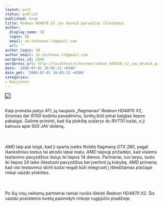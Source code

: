 ```yaml
---
layout: post
status: publish
published: true
title: Radeon HD4870 X2 jau beveik paruoštas išleidimui
author:
  display_name: SB
  login: SB
  email: sb.technews.lt@gmail.com
  url: ''
author_login: SB
author_email: sb.technews.lt@gmail.com
wordpress_id: 2046
wordpress_url: http://localhost/site/new/radeon_hd4870_x2_jau_beveik_paruostas_isleidimui/
date: '2008-07-01 16:05:13 +0300'
date_gmt: '2008-07-01 16:05:13 +0300'
categories:
- Naujienos
---
```

<div class="imgright"><img src="http://tbn0.google.com/images?q=tbn:H-uMg6o-nFSkAM:http://www.rage3d.com/reviews/video/hishd3870x2cfx_p1/pics/ati_logo.png" border="1"></div>
<p><br>Kaip praneša patys <i>ATI</i>, jų naujasis „flagmanas“ <i>Radeon HD4870 X2</i>, žinomas dar <i>R700</i> kodiniu pavadinimu, turėtų būti pilnai baigtas liepos pabaigai. Galime priminti, kad šią plokštę sudarys du <i>RV770</i> lustai, o ji kainuos apie 500 JAV dolerių.<br />
<br><br />
<br><i>AMD</i> taip pat teigė, kad ji sparta įveiks <i>Nvidia</i> flagmaną <i>GTX 280</i>, pagal išankstinius testus tai atrodo labai realu. <i>AMD</i> taipogi prižadėjo, kad visiems testavimo pavyzdžius išsiųs iki liepos 14 dienos. Partneriai, tuo tarpu, turės iki liepos 24 laiko ištestuoti pavyzdžius bei įvertinti jų kokybę. <i>AMD</i> primena, kad visi testavimui skirti lustai negali būti integruoti į išleidžiamas plačiajai rinkai vaizdo plokštes.<br />
<br><br />
<br>Po šių visų veiksmų partneriai ramiai ruošis išleisti <i>Radeon HD4870 X2</i>. Šis vaizdo posistemis turėtų pasirodyti rinkoje rugpjūčio pradžioje.<br />
<br><br />
<br><br />
<br></p>
